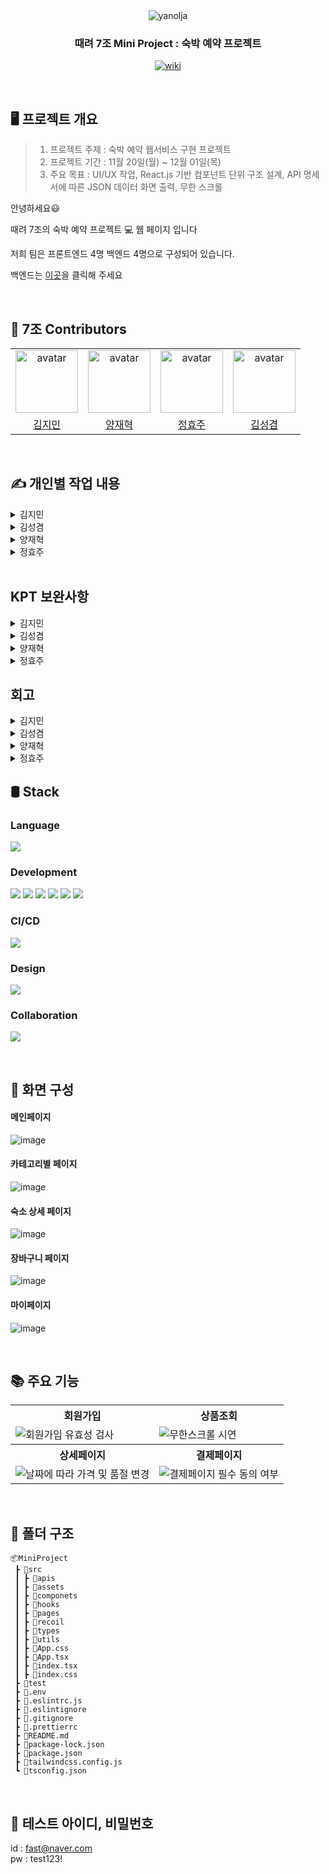 <div align="center">

<img src="https://github.com/yangjaehyuk/Baekjoon/assets/37584686/20fa075f-031b-40fc-8f77-fba23f2b2f06" alt="yanolja"/>

### 때려 7조 Mini Project : 숙박 예약 프로젝트

<p align="center">
  <a href="https://mini-team-7.vercel.app/">
    <img src="https://img.shields.io/badge/Yanolja-pink?style=for-the-badge&logoColor=white" alt="wiki"/>
  </a>
</p>

</div>

<br/>


## 🖥 프로젝트 개요
> 1. 프로젝트 주제 :  숙박 예약 웹서비스 구현 프로젝트
> 2. 프로젝트 기간 : 11월 20일(월) ~ 12월 01일(목)
> 3. 주요 목표 : UI/UX 작업, React.js 기반 컴포넌트 단위 구조 설계, API 명세서에 따른 JSON 데이터 화면 출력, 무한 스크롤

안녕하세요:smiley: 

때려 7조의 숙박 예약 프로젝트 :computer: 웹 페이지 입니다

저희 팀은 프론트엔드 4명 백엔드 4명으로 구성되어 있습니다.   

백엔드는 [이곳](https://github.com/YBE-7/YBE-Mini-Project-BE)을 클릭해 주세요 

<br/>

## :clap: 7조 Contributors

 <table align="center">
    <tr>
        <td align="center"><img alt="avatar" src="https://github.com/moana16.png" width="100"></td>
        <td align="center"><img alt="avatar" src="https://github.com/yangjaehyuk.png" width="100"></td>
        <td align="center"><img alt="avatar" src="https://github.com/hhjs2.png" width="100"></td>
        <td align="center"><img alt="avatar" src="https://github.com/skyeome.png" width="100"></td>
    </tr>
    <tr>
        <td align="center"><a href="https://github.com/moana16">김지민</a></td>
        <td align="center"><a href="https://github.com/yangjaehyuk">양재혁</a></td>
        <td align="center"><a href="https://github.com/hhjs2">정효주</a></td>
        <td align="center"><a href="https://github.com/skyeome">김성겸</a></td>
    </tr>
 </table>

<br/>

## ✍️ 개인별 작업 내용


<details>
<summary>김지민</summary>

## 주요 기능

- 숙소 상세 페이지 
- 객실 상세 페이지
- 달력 모달 및 날짜 선택 기능 구현
- Kakao map API 연결
- 숙소 조회 API 연결
- 객실 조회 API 연결(날짜, 인원수에 따라 달라지는 API 요청 및 객실 상태에 따른 디자인 변경)
- 객실 상세 조회 API 연결
- 장바구니 담기 API 연결
- 검색 페이지
- API 테스팅


|                           객실상세페이지 예약                            |                                                객실 페이지 지도                                               |
| :-------------------------------------------------------------------------------------------------------: | :-------------------------------------------------------------------------------------------------------: |
|![객실상세예약하기](https://github.com/YBE-7/MiniProject_FE/assets/65649035/75ad53c0-6ed6-41ad-a5ff-9bf028034221) | ![지도숏](https://github.com/YBE-7/MiniProject_FE/assets/65649035/ec5896c7-fff1-41bb-af96-579ba5fbf5b6) |
|       예약 버튼을 누르면 예약 상품 정보를 전달하며 바로 예약 페이지로 이동합니다.       |                   상단 주소를 클릭하면 지도 화면이 보여지고 주소 복사가 가능합니다.                    |

 


  |                         장바구니 로그인                              |                                               장바구니 성공                                             |
| :-------------------------------------------------------------------------------------------------------: | :-------------------------------------------------------------------------------------------------------: |
| ![장바구니로그인](https://github.com/YBE-7/MiniProject_FE/assets/65649035/0f474be5-be84-49b3-bc76-cf52bbeaca8e) | ![장바구니성공](https://github.com/YBE-7/MiniProject_FE/assets/65649035/05c520e3-560e-4464-84ca-8f9686968433) |
|       초그인이 되어있지 않을 시 alert창과 함께 로그인 페이지로 이동합니다       |                   장바구니에 담을 상품을 서버에 전송하고 성공하면 alert창이 뜹니다                    |




  |                         날짜, 인원수에 따라 달라지는 UI                              |                                               최대인원 초과                                               |
| :-------------------------------------------------------------------------------------------------------: | :-------------------------------------------------------------------------------------------------------: |
| ![인원수변경](https://github.com/YBE-7/MiniProject_FE/assets/65649035/f834b7c0-2f50-4e19-a21c-8d342fe61071) | ![달력초기화](https://github.com/YBE-7/MiniProject_FE/assets/65649035/141fbd9f-55a1-4885-8436-7672d6a55e42)|
|      인원수에 따라 예약할 수 없는 방을 보여줍니다. <br/>또한 사용자가 선택한 날짜에 객실 상품이 품절되었는지 여부도 확인할 수 있습니다.        |                   달력 모달에서 날짜 선택, 날짜 초기화 가능합니다.<br/> 만약 날짜를 선택하여도 X 버튼으로 나가면 이전 날짜가 보여집니다.                    |





## :bomb: 트러블 슈팅

#### :x:오류

vercel에 배포 후 CORS 에러


#### :heavy_check_mark: 해결

그동안 http 통신이었다가 vercel에 배포하면서 자동으로 https로 배포가 되는 바람에
또 한번 CORS 에러가 떴다. <br/>
서버 측에서 해결 해 주셨지만 다음 번엔 먼저 https로 통신이 되게끔 회의해야겠다고 생각했고 또 찾아보니까 proxy 서버를 사용하면 프론트엔드 딴에서도 해결할 수 있다고한다.

#### :x:오류

장바구니 객실 담기할 때 정해진 개수를 초과해서 장바구니에 담는 오류


#### :heavy_check_mark: 해결

서버 측에서 받아오는 status 값을 통해 존재하는 객실 수 이상으로 장바구니 담기 버튼을 누를 경우 alert 창이 뜨게 함

--


## 회고

부트캠프를 하면서 처음으로 백엔드 분들과 프로젝트를 하였다. <br/>
처음에는 약 2주밖에 안되는 시간이라서 가능할까? 생각했지만 모두들 열심히 해주신 덕분에 생각보다 금방 할 수 있었다.  <br/>
Jira를 간단하게 작성하여 서로 작업 내용을 공유하니까 다른 파트 분들이 어느 정도 작업량을 하셨는지 알기가 수월해서 좋았다.   <br/>
이번에는 tailwind CSS를 오랜만에 다시 사용해 보았는데 역시 편하고 좋았다 근데 아무래도 공통적인 css 를 하기엔 조금 불편한 감이 없잖아 있는 것 같다.  <br/>
아쉬운 점은 이번에도 먼저 공통 CSS나 공통 컴포넌트를 생성하지 않고 처음 작업을 시작해서 중간에 한번 코드를 수정한 점이다.  <br/>
멘토님 말씀대로 다음번에는 작업하기 전에 디자인 리뷰를 할 생각이다.  <br/>
정말 다행인 건 요청드린 데이터 대로 빠르게 작업 해주셔서 시간이 촉박하지 않게 API 를 연결해서 마무리 작업을 할 수 있었다  <br/>
그리고 처음으로 테스트 코드를 작성했는데 재혁님 덕분에 해매지 않고 작성할 수 있었다. !! <br/>
하지만 아무래도 작업 중간에 테스트해본건 아니라서<br/>
다음 프로젝트는 중간중간 테스트 코드를 작성해보아야 겠다고 생각했다. <br/>
매일 회의를 하다보면 지치기도 할 텐데 다들 열정 넘치게 참여해주셔서 정말 감사합니다 :) !!



</details>

<details>
<summary>김성겸</summary>
  
## 주요 작업 내용

- 숙소 목록 조회 관련 모든 컴포넌트 Skeleton UI 적용
- 카테고리별 (호텔/리조트/펜션/풀빌라) 페이지
- 지역별 숙소 상품 조회 페이지
  - 필터링 기능 : [ 별점 높은 순, 예약가 높은 순, 예약가 낮은 순 ]
  - 무한 스크롤 기능 : 4개씩 불러오며, 하단에 도착하면 새로 4개를 불러옵니다.
- 지금 사랑받는 여행지 페이지
- 지역 선택 모달
- 공통 헤더 설정

|                                               상품 필터링 기능                                               |                                       선택한 날짜가 몇 박인지에 따라 가격이 변경                                       |
| :----------------------------------------------------------------------------------------------------------: | :--------------------------------------------------------------------------------------------------------------------: |
| ![필터링 시연](https://github.com/YBE-7/MiniProject_FE/assets/59966217/70902b88-b531-4371-b968-4665653433e9) | ![날짜에 따라 가격 변경](https://github.com/YBE-7/MiniProject_FE/assets/59966217/77ae6556-a02a-4c6b-bfd2-425258d1f8f5) |
|           평점 높은순, 예약가 높은순, 예약가 낮은순 3가지 기준으로 숙박 상품을 조회 할수 있습니다.           |                          만약 선택한 날짜가 몇 박인지에 따라 n박 당 (가격 \* n)를 계산합니다.                          |

<br/>

|                                                 무한 스크롤 기능                                                  |                                           카테고리(호텔/리조트/펜션/풀빌라) 페이지                                           |
| :---------------------------------------------------------------------------------------------------------------: | :--------------------------------------------------------------------------------------------------------------------------: |
| ![무한 스크롤 시연](https://github.com/YBE-7/MiniProject_FE/assets/59966217/6eb37248-a792-4f33-af2d-79bb3d324401) | ![화면-캡처-2023-11-30-110705](https://github.com/YBE-7/MiniProject_FE/assets/59966217/6d48fe68-7523-40f9-8ec7-a28e33862838) |
|                       React Query의 useInfiniteQuery를 사용해서 무한 스크롤을 구현했습니다.                       |                각 카테고리에서 평점 높은 상품을 보여주고, 하단에는 해당 카테고리의 지역별 숙소를 보여줍니다.                 |

## :bomb: 트러블 슈팅

#### :x: 오류

- 상품 썸네일이 다른 상품과 비율이 다른 경우인 경우 이미지가 튀어 나가는 버그

#### :heavy_check_mark: 해결

- 이미지를 감싸는 div에 `overflow: hidden; aspect-ratio: 1`을 추가하여 1:1비율로 썸네일을 고정합니다.  
  그리고 이미지 태그에는 `width: 100%; height:100%; object-fit: center;`를 추가하여 비율유지하며 꽉 채웠습니다.

#### :x: 오류

- 상품 상세페이지에서 체크인 날짜를 바꾸고 뒤로가면 선택한 날짜가 날아가는 버그

#### :heavy_check_mark: 해결

- 검색창에 from, to라는 파라메터에 날짜를 저장해서 사용하던 방식에 문제라고 판단되어서,  
  recoil의 전역 상태를 사용하는 방식으로 변경해서 전역 상태의 날짜를 따라가게 변경했습니다.

## 회고

여러 팀원들과의 소통과정에서 의견 충돌이 있었을 때 서로 기분나쁘지 않게 잘 해결하는 과정들이 있어서,  
저희 팀원들의 커뮤니케이션 스킬이 참 좋아보였습니다. 저도 소통에 대해서 많이 배웠던것같습니다.

그밖에 기술적으로 다 같이 좀 더 좋은 방법을 찾고, 버그도 같이 해결하면서 새로운 방법도 알게되며  
정말 많은 부분에서 고민하고 성장해보는 기회가 되었던것같습니다.

</details>


<details>
<summary>양재혁</summary>

## 주요 기능

- 로그인 페이지
- 회원 가입 페이지
- 마이 페이지
- 로그인 validation
- 회원 가입 validation
- 인증 및 인가
- 회원 가입 모달
- 마이 페이지 날짜 선택 모달
- Jest Testing

## :bomb: 트러블 슈팅

#### :x:오류

로그인 및 회원 가입 중복 요청 버그

#### :heavy_check_mark: 해결

로그인 및 회원 가입 버튼을 여러 번 누르면 클릭 수 만큼 요청이 되는 것을 방지하기 위해 클릭 후 swal창으로 막으려고 하였습니다. <br/> 
하지만 swal이 팝업되기 전까지의 시간이 있어 여러 번 요청되는 것을 식별하였습니다. <br/>
그래서 요청을 하기 전에 swal창을 팝업하도록 수정한 결과 버튼을 누르자마자 swal창이 떠서 중복 요청을 방지할 수 있었습니다.

--


## 회고

오랜만에 백엔드와 협업을 하게 되어 재밌고 유익하였습니다. <br/>
저희 팀 모두가 능력이 있으신 분들 같아 다양한 기능들을 기한보다 빠르게 마무리 할 수 있었던 것 같습니다. <br/>
프로젝트 매니지먼트부터 유닛 테스팅 까지 알차게 프로젝트를 진행한 것 같아 뿌듯했습니다. <br/>
오랜만에 Jest를 사용해서 버벅였는데 다음 프로젝트에서는 개발 중간 중간에 테스팅을 진행해야 겠다고 생각하였습니다. <br/>
모두들 고생 많으셨습니다 !!!

</details>


<details>
<summary>정효주</summary>

## 주요 기능

- 메인페이지 
  -   타입별 숙소, 지역별 숙소 API 연결, 리액트 쿼리 사용 
- 장바구니 페이지 
  - 장바구니 조회, 장바구니 개별 삭제, 전체 삭제  API 연결
  - 체크박스를 이용해 상품 관리 (합계 금액, 총 건수)

- 결제하기 페이지 
  - 결제폼 유효성 검사 후 에러 메세지
  -  필수 이용 동의 후 버튼 활성화
  - recoil을 이용해 주문id 관리

- 결제 완료 페이지   
  - 주문 조회 API 연결


|                          장바구니 체크박스                           |                                                장바구니 삭제기능                                             |
| :-------------------------------------------------------------------------------------------------------: | :-------------------------------------------------------------------------------------------------------: |
| ![cart1](https://github.com/YBE-7/MiniProject_FE/assets/102405617/f7be26b9-8334-40a5-8d72-ea1fb8cf9ecc) | ![cart2](https://github.com/YBE-7/MiniProject_FE/assets/102405617/e51676e3-fd26-4986-95e1-856fd2daa9fc) |
|       체크박스 선택에 따라 결제 금액과 결제 건수가 변경    |                 개별삭제, 전체 삭제 가능                    |


|                          결제하기 입력폼                     |                                                결제하기 버튼 활성화                                  |
| :-------------------------------------------------------------------------------------------------------: | :-------------------------------------------------------------------------------------------------------: |
| ![order1](https://github.com/YBE-7/MiniProject_FE/assets/102405617/646aa286-8158-4752-9944-c0ded2713814) | ![order2](https://github.com/YBE-7/MiniProject_FE/assets/102405617/d1307473-95e9-458f-84cc-8c9bcd413253) |
|       예약하기 폼 유효성 검사    |                 필수약관 동의 시 결제하기 버튼 활성화                    |


|                        메인페이지                  |                                              예약 결과 페이지                              |
| :-------------------------------------------------------------------------------------------------------: | :-------------------------------------------------------------------------------------------------------: |
| ![main](https://github.com/YBE-7/MiniProject_FE/assets/102405617/38c3eb6d-8e1f-4643-8255-c85e3be83ab6) | ![result](https://github.com/YBE-7/MiniProject_FE/assets/102405617/2cd48a1c-e6f1-471f-bc0c-edf9ad2056c2) |
|       타입별 숙소, 지역별 숙소 API 연결     |                주문 조회 API 연결                 |




## :bomb: 트러블 슈팅

#### :x:오류

로그인 상태에 따른 페이지 접근 오류

#### :heavy_check_mark: 해결
처음에는 장바구니 페이지에 들어갈 때 access토큰을 여부를 확인 후 없으면 접근 금지로 구현하였습니다. <br/>
그렇게 하다보니 장바구니 페이지 화면이 렌더링 된 후 접근 금지 알람창의 띄어지는 오류가 생겼습니다.<br/>
이러한 점을 장바구니 버튼을 클릭 했을 때 로그인 상태 여부를 확인하는 로직으로 수정했습니다.<br/>



## 회고
이번 프로젝트는 백엔드와 처음 협업하는 경험이었습니다. 기회부터 테스팅 배포까지에 대한 전 과정을 경험하며 매우 의미 있는 시간이었습니다.<br/>
새로운 상태 관리 라이브러리인 recoil과 react-query를 처음 사용해 보면서 데이터 관리와 캐싱에 대해 다양한 고민을 할 수 있었습니다.<br/>
인원이 적었음에도 불구하고 모든 팀원들이 최선을 다해주셔서 빨리 프로젝트를 마칠 수 있었습니다 ! 너무 즐거웠고, 감사합니다!



</details>

<br/>

## KPT 보완사항
<details>
<summary>김지민</summary>
  
  > 1. 커스텀 훅 생성으로 코드 재사용
>   2. 비즈니스 로직 분리
>   3. 스켈레톤 UI 생성
</details>
<details>
<summary>김성겸</summary>

아쉬웠던 부분을 이번 KPT기간을 활용하여 보완하였습니다.
시간이 없어서 진행하지 못했던 모바일 반응형을 진행하였으며, 
기획할 당시 넣어보고 싶었던 기능이였지만 시간상 어려워 진행하지 않았던 숙소 공유기능, 입실예정알림 기능을 추가하였습니다.

1. 전체 페이지 반응형 적용
   - 기존 pc기반으로 진행되었던 디자인을 전체적으로 모바일 환경에서도 잘 보이게 반응형을 수정했습니다.
2. 링크/카카오톡 공유 기능
   - 다른사람에게 숙소 정보를 공유하고 싶을 때 링크를 자유롭게 공유하거나, 카톡으로 메시지를 보내 공유할수있는 기능을 추가하였습니다.
3. 입실예정 알림 기능
   - 실제 야놀자에 있는 입실예정 알림기능을 모티브로 해서 Web Notification API를 참고해서 브라우저 알림으로 구현해보았습니다.

**링크공유**
![링크공유](https://github.com/YBE-7/MiniProject_FE/assets/59966217/d0afb604-834f-462b-9d21-a2682061ad75)

**카카오톡 공유**
![카카오톡-공유](https://github.com/YBE-7/MiniProject_FE/assets/59966217/dd7d80b5-676c-40fe-9cf0-a2f41bf6a7bd)

**입실예정알림**
![입실예정알림](https://github.com/YBE-7/MiniProject_FE/assets/59966217/03c5d327-e3ae-4bf2-ad23-0ce4b3669129)

</details>
<details>
<summary>양재혁</summary>
  
  > 1. 로그인, 회원가입 에러 핸들링 로직 수정
>   2. axios 인스턴스 분리
>   3. 마이페이지 인터페이스 분리
</details>
<details>
<summary>정효주</summary>
  
  > 1. 함수 컴포넌트의 Props 타입을 React.FC 대신 직접 명시하여 수정
>   2. 타입스크립트 부모와 자식 간의 Props 타입을 일치
>   3. 스켈레톤 UI 생성

</details>



## 회고

<details>
<summary>김지민</summary>
  
 #### 좋았던 점
> 1. 아아
#### 아쉬운 점
> 1. 아아
</details>
<details>
<summary>김성겸</summary>
  
#### 좋았던 점
> 1. 실무에서는 최신버전에 있는 기능을 사용못할수도 있기에 미니 프로젝트를 통해서 React 최신버전에 추가된 기능을 도전해본점이 좋았습니다.
> 2. 백엔드와의 협업을 통해서 실무에 가서 백엔드 개발자와 소통하고 원하는것을 요구하는 연습을 간접적으로 해본 경험을 얻어간것같습니다.
> 3. 실제 예약 시스템을 구축할때 어떠한 오류나 버그가 발생하는지 경험해보고 어떻게 해결해야 할지 고민하는 좋은 경험이 생긴것같습니다. 
또한 다른조의 사례를 통해서 간접적으로 트러블 슈팅에 방법에 대해 좀더 알게된것같습니다.

#### 아쉬운 점
> 1. 인원이 다른조에 비해 적어서 시간상 어려워 포기했던 기능이 몇개 있었던 점이 매우 아쉬웠습니다.
> 2. 기획할 당시 생각하지 못한 기능을 추가해야 했거나, 오류가 나서 시간을 많이 쓴 기능으로 인해 시간에 쫒기며 작업한 점이 아쉬웠습니다.

</details>
<details>
<summary>양재혁</summary>
  
  #### 좋았던 점
> 1. 아아
#### 아쉬운 점
> 1. 아아
</details>
<details>
<summary>정효주</summary>
  
 #### 좋았던 점
> 1. Recoil 전역 상태관리를 학습하고 react-query를 이용하여 데이터를 캐싱해 불러오는 수를 최소화하여 재접근 속도를 높히는것에 대해 고민하는 시간을 가질 수 있어서 좋았습니다.
> 2. 다른 팀원이 만든 커스텀 훅과 util 함수를 이용하여 반복되는 로직을 하나의 함수로 묶어서 재사용하였습니다. 이러한 경험을 통해 코드를 구조화 시키고 유지보수성을 향상시켜 코드를 가독성 있게 구현할 수 있어 좋았습니다.
> 3. 프로젝트 기간동안 디스코드를 활용하여 데일리 스크럼을 거쳐 매일 모각코를 진행했고, 회의가 아닌 시간에도 백엔드와 필요한 부분에 대해 상의하면서 끊임없이 정보를 공유했습니다. 이런 원활한 소통으로 버그를 해결하고 프로젝트를 예상보다 여유롭게 마무리할 수 있어 이상적인 협업을 경험을 얻어갈 수 있었습니다.
#### 아쉬운 점
> 1. 인원이 적다는 이유로 추가 기능을 생각못하고 기획을 했던 점이 아쉬웠습니다. 그리고 한 컨셉에 국한되는게 아닌 폭넓게 서비스에 대해 기획을 했으면 조금 더 많고 새로운 기능들을 구현 할 수 있었을 거라는 아쉬움이 남습니다.
> 2. 처음 기획 할 때 공통 컴포넌트를 생각못하고 메인페이지와 숙소 조회 페이지에 같은 디자인 레이아웃이 있었음에도 불구하고, 각자 구현한 후 나중에 하나로 통일했기 때문에 시간적으로 낭비하여 아쉬웠습니다. 다음 프로젝트에서는 공통 컴포넌트를 먼저 생각해보는 계기가 되었습니다.
</details>

## 🛢️ Stack

### Language

<p align="left">
 <img src="https://img.shields.io/badge/typescript-%23007ACC.svg?style=for-the-badge&logo=typescript&logoColor=white">
</p>

### Development

<p align="left">
   <img src="https://img.shields.io/badge/react-61DAFB?style=for-the-badge&logo=react&logoColor=black"> 
  <img src="https://img.shields.io/badge/Tailwind CSS-06B6D4?style=for-the-badge&logo=tailwindcss&logoColor=white"/>
  <img src="https://img.shields.io/badge/recoil-007AF4?style=for-the-badge&logo=recoil&logoColor=black"/>
  <img src="https://img.shields.io/badge/Axios-5A29E4?style=for-the-badge&logo=axios&logoColor=white">
  <img src="https://img.shields.io/badge/Eslint-4B32C3?logo=eslint&logoColor=white&style=for-the-badge"/>
  <img src="https://img.shields.io/badge/Prettier-F7B93E?logo=prettier&logoColor=black&style=for-the-badge"/>
</p>

### CI/CD

<p align="left">
  <img src="https://img.shields.io/badge/vercel-ffffff?style=for-the-badge&logo=vercel&logoColor=black"/>
</p>

### Design

<p align="left">
 <img src="https://img.shields.io/badge/figma-F24E1E?style=for-the-badge&logo=figma&logoColor=white"/>
</p>

### Collaboration

<p align="left">
  <img src="https://img.shields.io/badge/Jira-0052CC?style=for-the-badge&logo=Jira&logoColor=white">
</p>

<br/>

## 🎨 화면 구성

#### 메인페이지
![image](https://github.com/YBE-7/MiniProject_FE/assets/65649035/96c57314-5770-41bc-9399-d30abfcee2cc)
#### 카테고리별 페이지
![image](https://github.com/YBE-7/MiniProject_FE/assets/65649035/93ddb03d-7338-4db1-9a04-e0b2d897fc5c)
#### 숙소 상세 페이지
![image](https://github.com/YBE-7/MiniProject_FE/assets/65649035/b7424080-f060-4ff2-80e6-fb20e54e9412)
#### 장바구니 페이지
![image](https://github.com/YBE-7/MiniProject_FE/assets/65649035/36f9c7f2-90df-440e-9a3d-2333d6281c08)
#### 마이페이지
![image](https://github.com/YBE-7/MiniProject_FE/assets/65649035/f99573f7-14f0-46ea-9b45-7520c17dfc6e)


<br/>

## 📚 주요 기능

<div align="center">
  <table>
    <tr align="center">
      <th>회원가입</th>
      <th>상품조회</th>
    </tr>
    <tr>
      <td><img src="https://github.com/YBE-7/MiniProject_FE/assets/59966217/27f10e32-ff99-4d47-ba1a-942bfd3b4c4a" alt="회원가입 유효성 검사"></td>
      <td><img src="https://github.com/YBE-7/MiniProject_FE/assets/59966217/6eb37248-a792-4f33-af2d-79bb3d324401"alt="무한스크롤 시연"></td>
    </tr>
    <tr align="center">
      <th>상세페이지</th>
      <th>결제페이지</th>
    </tr>
    <tr>
      <td><img src="https://github.com/YBE-7/MiniProject_FE/assets/59966217/31cc1d41-e252-4c9a-a466-dca74ec67c7e" alt="날짜에 따라 가격 및 품절 변경"></td>
      <td><img src="https://github.com/YBE-7/MiniProject_FE/assets/59966217/86ddcbf3-460f-4770-bc05-94b011a392d0" alt="결제페이지 필수 동의 여부"></td>
    </tr>
  </table>
</div>

<br/>

## :file_folder: 폴더 구조

```
📦MiniProject
 ┣ 📂src
 ┃ ┣ 📂apis
 ┃ ┣ 📂assets
 ┃ ┣ 📂componets
 ┃ ┣ 📂hooks
 ┃ ┣ 📂pages
 ┃ ┣ 📂recoil
 ┃ ┣ 📂types
 ┃ ┣ 📂utils
 ┃ ┣ 📜App.css
 ┃ ┣ 📜App.tsx
 ┃ ┣ 📜index.tsx
 ┃ ┣ 📜index.css
 ┣ 📂test
 ┣ 📜.env
 ┣ 📜.eslintrc.js
 ┣ 📜.eslintignore
 ┣ 📜.gitignore
 ┣ 📜.prettierrc
 ┣ 📜README.md
 ┣ 📜package-lock.json
 ┣ 📜package.json
 ┣ 📜tailwindcss.config.js
 ┗ 📜tsconfig.json

```
<br/>

## 🔑 테스트 아이디, 비밀번호

id : fast@naver.com <br/>
pw : test123!

